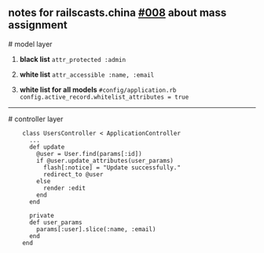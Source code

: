 ## notes for railscasts.china [#008](railscasts-china.com/episodes/mass-assignment?autoplay=true "mass-assignment") about mass assignment ##

\# model layer

1. **black list**
    `attr_protected :admin`

2. **white list**
    `attr_accessible :name, :email`

3. **white list for all models**
`#config/application.rb
config.active_record.whitelist_attributes = true`

- - - 
\# controller layer

        class UsersController < ApplicationController
          ...
          def update
            @user = User.find(params[:id])
            if @user.update_attributes(user_params)
              flash[:notice] = "Update successfully."
              redirect_to @user
            else
              render :edit
            end
          end

          private
          def user_params
            params[:user].slice(:name, :email)
          end
        end

